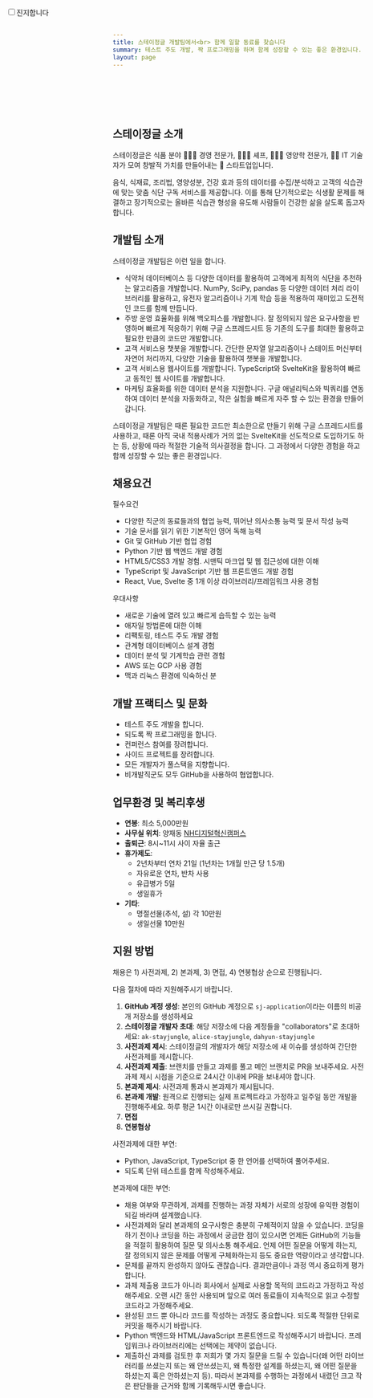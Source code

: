 ```yaml
---
title: 스테이정글 개발팀에서<br> 함께 일할 동료를 찾습니다
summary: 테스트 주도 개발, 짝 프로그래밍을 하며 함께 성장할 수 있는 좋은 환경입니다.
layout: page
---
```

<script>
  import { onMount } from "svelte"
  import Swing from '$lib/components/Swing.svelte'
  import AlienAbduction from '$lib/components/AlienAbduction.svelte'
  import E from '$lib/components/Emoji.svelte'

  let serious = false
  let abductionFinished = false
  let body

  onMount(() => body = document.body)
  $: if(body) body.dataset.serious = serious
</script>

<form class="seriousness">
  <label>
    <input type="checkbox" name="seriousness" bind:checked={serious}>진지합니다
  </label>
</form>

<p class="웅성웅성 fun" style="text-align: center;">
  <Swing duration={0.3} content="👤" />
  <Swing duration={1.1} content="👥" />
  <Swing duration={0.5} content="👤" />
  <Swing duration={0.7} content="👤" />
  <Swing duration={1.1} content="👥" />
  <br />
  <Swing duration={0.5} content="👤 모야..." />
  <Swing duration={1.1} content="👥" />
  <Swing duration={0.7} content="👥 웅성웅성" />
  <Swing duration={0.3} content="👤 " />
  <br />
  <Swing duration={0.7} content="👥 뭐지?" />
  <Swing duration={1.1} content="👤" />
  <Swing duration={0.7} content="👥 스테이정글이 어디야?" />
  <Swing duration={0.3} content="👤 " />
  <br />
  <Swing duration={1.1} content="👥" />
  <Swing duration={0.3} content="👤 " />
  <Swing duration={0.7} content="👥 개발자?" />
  <Swing duration={1.3} content="👥 채용이래..." />
  <Swing duration={1.1} content="👥" />
  <br />
  <Swing duration={0.3} content="👤" />
  <Swing duration={1.1} content="👥" />
  <Swing duration={0.5} content="👤" />
  <Swing duration={0.7} content="👤" />
  <Swing duration={1.1} content="👥" />
</p>

<!--
<p class="fun">채용담당자:<br />하아... 지원자가 없어. 개발자들은 대체 어디에 있는걸까?</p>

<AlienAbduction on:finished={() => abductionFinished = true}/>

<p class="fun">
  채용담당자:<br />
  {
    !abductionFinished
      ? "아... 네카라쿠배에서 다 데려가고 있었어 😱"
      : "앗, 거기 당신! 스테이정글에 지원하시려고 마음을 먹었군요!"
  }
</p>
-->
## 스테이정글 소개

스테이정글은 식품 분야 <E>🧑🏻‍💼</E> 경영 전문가, <E>👩🏼‍🍳</E> 셰프, <E>👨🏻‍🔬</E> 영양학 전문가, <E>👩‍💻</E> IT 기술자가 모여 창발적 가치를 만들어내는 <E>🚀</E> 스타트업입니다.

음식, 식재료, 조리법, 영양성분, 건강 효과 등의 데이터를 수집/분석하고 고객의 식습관에 맞는
맞춤 식단 구독 서비스를 제공합니다. 이를 통해 단기적으로는 식생활 문제를 해결하고 장기적으로는
올바른 식습관 형성을 유도해 사람들이 건강한 삶을 살도록 돕고자 합니다.

## 개발팀 소개

스테이정글 개발팀은 이런 일을 합니다.

* 식약처 데이터베이스 등 다양한 데이터를 활용하여 고객에게 최적의 식단을 추천하는 알고리즘을
  개발합니다. NumPy, SciPy, pandas 등 다양한 데이터 처리 라이브러리를 활용하고, 유전자
  알고리즘이나 기계 학습 등을 적용하여 재미있고 도전적인 코드를 함께 만듭니다.
* 주방 운영 효율화를 위해 백오피스를 개발합니다. 잘 정의되지 않은 요구사항을 반영하며 빠르게
  적응하기 위해 구글 스프레드시트 등 기존의 도구를 최대한 활용하고 필요한 만큼의 코드만
  개발합니다.
* 고객 서비스용 챗봇을 개발합니다. 간단한 문자열 알고리즘이나 스테이트 머신부터 자연어
  처리까지, 다양한 기술을 활용하여 챗봇을 개발합니다.
* 고객 서비스용 웹사이트를 개발합니다. TypeScript와 SvelteKit을 활용하여 빠르고 동적인
  웹 사이트를 개발합니다.
* 마케팅 효율화를 위한 데이터 분석을 지원합니다. 구글 애널리틱스와 빅쿼리를 연동하여 데이터
  분석을 자동화하고, 작은 실험을 빠르게 자주 할 수 있는 환경을 만들어갑니다.

스테이정글 개발팀은 때론 필요한 코드만 최소한으로 만들기 위해 구글 스프레드시트를 사용하고,
때론 아직 국내 적용사례가 거의 없는 SvelteKit을 선도적으로 도입하기도 하는 등, 상황에 따라
적절한 기술적 의사결정을 합니다. 그 과정에서 다양한 경험을 하고 함께 성장할 수 있는 좋은
환경입니다.

## 채용요건

필수요건

* 다양한 직군의 동료들과의 협업 능력, 뛰어난 의사소통 능력 및 문서 작성 능력
* 기술 문서를 읽기 위한 기본적인 영어 독해 능력
* Git 및 GitHub 기반 협업 경험
* Python 기반 웹 백엔드 개발 경험
* HTML5/CSS3 개발 경험. 시맨틱 마크업 및 웹 접근성에 대한 이해
* TypeScript 및 JavaScript 기반 웹 프론트엔드 개발 경험
* React, Vue, Svelte 중 1개 이상 라이브러리/프레임워크 사용 경험

우대사항

* 새로운 기술에 열려 있고 빠르게 습득할 수 있는 능력
* 애자일 방법론에 대한 이해
* 리팩토링, 테스트 주도 개발 경험
* 관계형 데이터베이스 설계 경험
* 데이터 분석 및 기계학습 관련 경험
* AWS 또는 GCP 사용 경험
* 맥과 리눅스 환경에 익숙하신 분

## 개발 프랙티스 및 문화

* 테스트 주도 개발을 합니다.
* 되도록 짝 프로그래밍을 합니다.
* 컨퍼런스 참여를 장려합니다.
* 사이드 프로젝트를 장려합니다.
* 모든 개발자가 풀스택을 지향합니다.
* 비개발직군도 모두 GitHub을 사용하여 협업합니다.

## 업무환경 및 복리후생

* **연봉**: 최소 5,000만원
* **사무실 위치**: 양재동 [NH디지털혁신캠퍼스](http://naver.me/5vIu1YFA)
* **출퇴근**: 8시~11시 사이 자율 출근
* **휴가제도**:
  * 2년차부터 연차 21일 (1년차는 1개월 만근 당 1.5개)
  * 자유로운 연차, 반차 사용
  * 유급병가 5일
  * 생일휴가
* **기타**:
  * 명절선물(추석, 설) 각 10만원
  * 생일선물 10만원

## 지원 방법

채용은 1) 사전과제, 2) 본과제, 3) 면접, 4) 연봉협상 순으로 진행됩니다.

다음 절차에 따라 지원해주시기 바랍니다.

1. **GitHub 계정 생성**: 본인의 GitHub 계정으로 `sj-application`이라는 이름의 비공개
   저장소를 생성하세요
2. **스테이정글 개발자 초대**: 해당 저장소에 다음 계정들을 "collaborators"로 초대하세요:
   `ak-stayjungle`, `alice-stayjungle`, `dahyun-stayjungle`
3. **사전과제 제시**: 스테이정글의 개발자가 해당 저장소에 새 이슈를 생성하여 간단한 사전과제를
   제시합니다.
4. **사전과제 제출**: 브랜치를 만들고 과제를 풀고 메인 브랜치로 PR을 보내주세요. 사전과제
   제시 시점을 기준으로 24시간 이내에 PR을 보내셔야 합니다.
5. **본과제 제시**: 사전과제 통과시 본과제가 제시됩니다.
6. **본과제 개발**: 원격으로 진행되는 실제 프로젝트라고 가정하고 일주일 동안 개발을
   진행해주세요. 하루 평균 1시간 이내로만 쓰시길 권합니다.
7. **면접**
8. **연봉협상**

사전과제에 대한 부연:

* Python, JavaScript, TypeScript 중 한 언어를 선택하여 풀어주세요.
* 되도록 단위 테스트를 함께 작성해주세요.

본과제에 대한 부연:

* 채용 여부와 무관하게, 과제를 진행하는 과정 자체가 서로의 성장에 유익한 경험이 되길 바라며
  설계했습니다.
* 사전과제와 달리 본과제의 요구사항은 충분히 구체적이지 않을 수 있습니다. 코딩을 하기 전이나
  코딩을 하는 과정에서 궁금한 점이 있으시면 언제든 GitHub의 기능들을 적절히 활용하여 질문 및
  의사소통 해주세요. 언제 어떤 질문을 어떻게 하는지, 잘 정의되지 않은 문제를 어떻게
  구체화하는지 등도 중요한 역량이라고 생각합니다.
* 문제를 끝까지 완성하지 않아도 괜찮습니다. 결과만큼이나 과정 역시 중요하게 평가합니다.
* 과제 제출용 코드가 아니라 회사에서 실제로 사용할 목적의 코드라고 가정하고 작성해주세요. 오랜
  시간 동안 사용되며 앞으로 여러 동료들이 지속적으로 읽고 수정할 코드라고 가정해주세요.
* 완성된 코드 뿐 아니라 코드를 작성하는 과정도 중요합니다. 되도록 적절한 단위로 커밋을
  해주시기 바랍니다.
* Python 백엔드와 HTML/JavaScript 프론트엔드로 작성해주시기 바랍니다. 프레임워크나
  라이브러리에는 선택에는 제약이 없습니다.
* 제출하신 과제를 검토한 후 저희가 몇 가지 질문을 드릴 수 있습니다(왜 어떤 라이브러리를
  쓰셨는지 또는 왜 안쓰셨는지, 왜 특정한 설계를 하셨는지, 왜 어떤 질문을 하셨는지 혹은
  안하셨는지 등). 따라서 본과제를 수행하는 과정에서 내렸던 크고 작은 판단들을 근거와 함께
  기록해두시면 좋습니다.

<style>
  .웅성웅성 {
    margin-bottom: 2rem;
  }

  .seriousness {
    position: absolute;
    box-sizing: border-box;
    left: 1rem;
    top: 1rem;
    display: flex;
    gap: 1.5rem;
    margin: 0;
  }

  :global([data-serious="true"] .fun) {
    display: none;
  }
</style>
